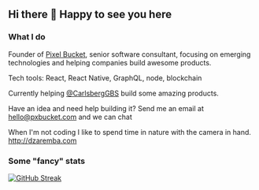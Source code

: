 ## Hi there 👋 Happy to see you here

### What I do
Founder of [Pixel Bucket](https://pxbucket.com), senior software consultant, focusing on emerging technologies and helping companies build awesome products.

Tech tools: React, React Native, GraphQL, node, blockchain

Currently helping [@CarlsbergGBS](https://github.com/CarlsbergGBS) build some amazing products.

Have an idea and need help building it? Send me an email at hello@pxbucket.com and we can chat

When I'm not coding I like to spend time in nature with the camera in hand.
http://dzaremba.com


### Some "fancy" stats
[![GitHub Streak](https://github-readme-streak-stats.herokuapp.com?user=dani-z&theme=github-light&hide_border=true&date_format=j%20M%5B%20Y%5D&ring=2DA44E&fire=CF222E&currStreakNum=2DA44E&sideLabels=000000&sideNums=2DA44E&currStreakLabel=CF222E&dates=218BFF)](https://git.io/streak-stats)


<!--
**dani-z/dani-z** is a ✨ _special_ ✨ repository because its `README.md` (this file) appears on your GitHub profile.

Here are some ideas to get you started:

- 🔭 I’m currently working on ...
- 🌱 I’m currently learning ...
- 👯 I’m looking to collaborate on ...
- 🤔 I’m looking for help with ...
- 💬 Ask me about React, React Native, anythings Javascript
- 📫 How to reach me: hello@dzaremba.com
- 💬 Favourite quote: "Doing something and getting it wrong is at least ten times more productive than doing nothing"
- 😄 Pronouns: ...
- ⚡ Fun fact: ...
-->
